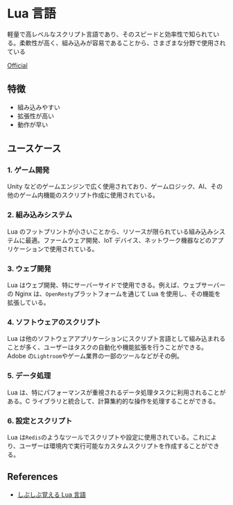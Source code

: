 # Lua 言語

軽量で高レベルなスクリプト言語であり、そのスピードと効率性で知られている。柔軟性が高く、組み込みが容易であることから、さまざまな分野で使用されている

[Official](https://www.lua.org/)

## 特徴

- 組み込みやすい
- 拡張性が高い
- 動作が早い

## ユースケース

### 1. ゲーム開発

Unity などのゲームエンジンで広く使用されており、ゲームロジック、AI、その他のゲーム内機能のスクリプト作成に使用されている。

### 2. 組み込みシステム

Lua のフットプリントが小さいことから、リソースが限られている組み込みシステムに最適。ファームウェア開発、IoT デバイス、ネットワーク機器などのアプリケーションで使用されている。

### 3. ウェブ開発

Lua はウェブ開発、特にサーバーサイドで使用できる。例えば、ウェブサーバーの Nginx は、`OpenResty`プラットフォームを通じて Lua を使用し、その機能を拡張している。

### 4. ソフトウェアのスクリプト

Lua は他のソフトウェアアプリケーションにスクリプト言語として組み込まれることが多く、ユーザーはタスクの自動化や機能拡張を行うことができる。
Adobe の`Lightroom`やゲーム業界の一部のツールなどがその例。

### 5. データ処理

Lua は、特にパフォーマンスが重視されるデータ処理タスクに利用されることがある。C ライブラリと統合して、計算集約的な操作を処理することができる。

### 6. 設定とスクリプト

Lua は`Redis`のようなツールでスクリプトや設定に使用されている。これにより、ユーザーは環境内で実行可能なカスタムスクリプトを作成することができる。

## References

- [しぶしぶ覚える Lua 言語](https://qiita.com/aike@github/items/2023bbeb21094af6795e)
